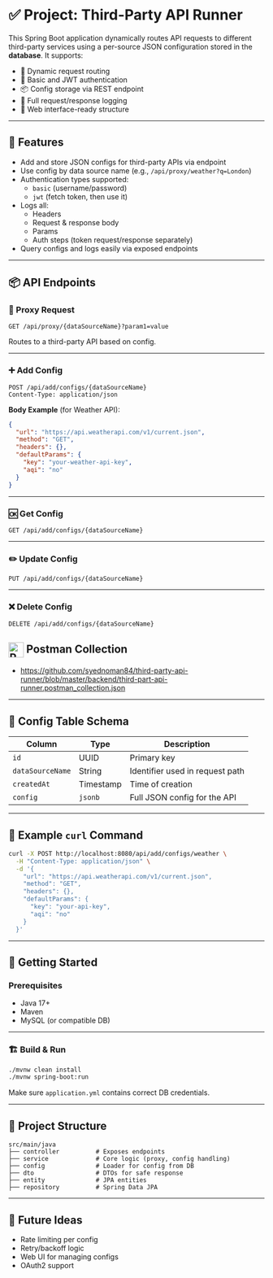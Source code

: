 # ✅ Project: Third-Party API Runner

This Spring Boot application dynamically routes API requests to different third-party services using a per-source JSON configuration stored in the **database**. It supports:

- 🔁 Dynamic request routing
- 🔐 Basic and JWT authentication
- 📦 Config storage via REST endpoint
- 📜 Full request/response logging
- 🧾 Web interface-ready structure

---

## 📁 Features

- Add and store JSON configs for third-party APIs via endpoint
- Use config by data source name (e.g., `/api/proxy/weather?q=London`)
- Authentication types supported:
    - `basic` (username/password)
    - `jwt` (fetch token, then use it)
- Logs all:
    - Headers
    - Request & response body
    - Params
    - Auth steps (token request/response separately)
- Query configs and logs easily via exposed endpoints

---

## 📦 API Endpoints

### 🔄 Proxy Request
```
GET /api/proxy/{dataSourceName}?param1=value
```
Routes to a third-party API based on config.

---

### ➕ Add Config
```
POST /api/add/configs/{dataSourceName}
Content-Type: application/json
```

**Body Example** (for Weather API):
```json
{
  "url": "https://api.weatherapi.com/v1/current.json",
  "method": "GET",
  "headers": {},
  "defaultParams": {
    "key": "your-weather-api-key",
    "aqi": "no"
  }
}
```

---

### 🆗 Get Config
```
GET /api/add/configs/{dataSourceName}
```

---

### ✏️ Update Config
```
PUT /api/add/configs/{dataSourceName}
```

---

### ❌ Delete Config
```
DELETE /api/add/configs/{dataSourceName}
```

## <img src="https://cdn.jsdelivr.net/gh/devicons/devicon/icons/postman/postman-original.svg" alt="Postman" width="30" style="vertical-align: middle;" /> Postman Collection

- https://github.com/syednoman84/third-party-api-runner/blob/master/backend/third-part-api-runner.postman_collection.json

---

## 🧱 Config Table Schema

| Column           | Type      | Description                     |
|------------------|-----------|---------------------------------|
| `id`             | UUID      | Primary key                     |
| `dataSourceName` | String    | Identifier used in request path|
| `createdAt`      | Timestamp | Time of creation                |
| `config`         | `jsonb`   | Full JSON config for the API    |

---

## 📜 Example `curl` Command

```bash
curl -X POST http://localhost:8080/api/add/configs/weather \
  -H "Content-Type: application/json" \
  -d '{
    "url": "https://api.weatherapi.com/v1/current.json",
    "method": "GET",
    "headers": {},
    "defaultParams": {
      "key": "your-api-key",
      "aqi": "no"
    }
  }'
```

---

## 🚀 Getting Started

### Prerequisites

- Java 17+
- Maven
- MySQL (or compatible DB)

---

### 🏗️ Build & Run

```bash
./mvnw clean install
./mvnw spring-boot:run
```

Make sure `application.yml` contains correct DB credentials.

---

## 📂 Project Structure

```
src/main/java
├── controller          # Exposes endpoints
├── service             # Core logic (proxy, config handling)
├── config              # Loader for config from DB
├── dto                 # DTOs for safe response
├── entity              # JPA entities
├── repository          # Spring Data JPA
```

---

## 🧪 Future Ideas

- Rate limiting per config
- Retry/backoff logic
- Web UI for managing configs
- OAuth2 support

